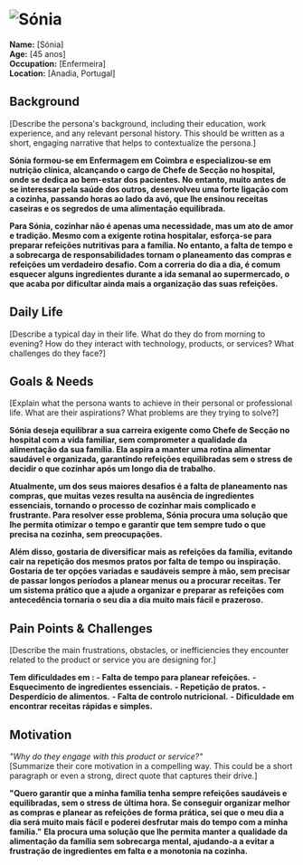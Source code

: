 # ![Sónia](personas/persona1.jpeg)  
**Name:** [Sónia]  
**Age:** [45 anos]  
**Occupation:** [Enfermeira]  
**Location:** [Anadia, Portugal]  

## Background  
[Describe the persona's background, including their education, work experience, and any relevant personal history. This should be written as a short, engaging narrative that helps to contextualize the persona.]  

**Sónia formou-se em Enfermagem em Coimbra e especializou-se em nutrição clínica, alcançando o cargo de Chefe de Secção no hospital, onde se dedica ao bem-estar dos pacientes. No entanto, muito antes de se interessar pela saúde dos outros, desenvolveu uma forte ligação com a cozinha, passando horas ao lado da avó, que lhe ensinou receitas caseiras e os segredos de uma alimentação equilibrada.**

**Para Sónia, cozinhar não é apenas uma necessidade, mas um ato de amor e tradição. Mesmo com a exigente rotina hospitalar, esforça-se para preparar refeições nutritivas para a família. No entanto, a falta de tempo e a sobrecarga de responsabilidades tornam o planeamento das compras e refeições um verdadeiro desafio. Com a correria do dia a dia, é comum esquecer alguns ingredientes durante a ida semanal ao supermercado, o que acaba por dificultar ainda mais a organização das suas refeições.**

## Daily Life  
[Describe a typical day in their life. What do they do from morning to evening? How do they interact with technology, products, or services? What challenges do they face?]  

## Goals & Needs  
[Explain what the persona wants to achieve in their personal or professional life. What are their aspirations? What problems are they trying to solve?]  

**Sónia deseja equilibrar a sua carreira exigente como Chefe de Secção no hospital com a vida familiar, sem comprometer a qualidade da alimentação da sua família. Ela aspira a manter uma rotina alimentar saudável e organizada, garantindo refeições equilibradas sem o stress de decidir o que cozinhar após um longo dia de trabalho.**

**Atualmente, um dos seus maiores desafios é a falta de planeamento nas compras, que muitas vezes resulta na ausência de ingredientes essenciais, tornando o processo de cozinhar mais complicado e frustrante. Para resolver esse problema, Sónia procura uma solução que lhe permita otimizar o tempo e garantir que tem sempre tudo o que precisa na cozinha, sem preocupações.**

**Além disso, gostaria de diversificar mais as refeições da família, evitando cair na repetição dos mesmos pratos por falta de tempo ou inspiração. Gostaria de ter opções variadas e saudáveis sempre à mão, sem precisar de passar longos períodos a planear menus ou a procurar receitas. Ter um sistema prático que a ajude a organizar e preparar as refeições com antecedência tornaria o seu dia a dia muito mais fácil e prazeroso.**

## Pain Points & Challenges  
[Describe the main frustrations, obstacles, or inefficiencies they encounter related to the product or service you are designing for.]  

**Tem dificuldades em :**
    **- Falta de tempo para planear refeições.**
    **- Esquecimento de ingredientes essenciais.**
    **- Repetição de pratos.**
    **- Desperdício de alimentos.**
    **- Falta de controlo nutricional.**
    **- Dificuldade em encontrar receitas rápidas e simples.**

## Motivation  
*"Why do they engage with this product or service?"*  
[Summarize their core motivation in a compelling way. This could be a short paragraph or even a strong, direct quote that captures their drive.]  

**"Quero garantir que a minha família tenha sempre refeições saudáveis e equilibradas, sem o stress de última hora. Se conseguir organizar melhor as compras e planear as refeições de forma prática, sei que o meu dia a dia será muito mais fácil e poderei desfrutar mais do tempo com a minha família."**
**Ela procura uma solução que lhe permita manter a qualidade da alimentação da família sem sobrecarga mental, ajudando-a a evitar a frustração de ingredientes em falta e a monotonia na cozinha.**